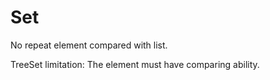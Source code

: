 # Set

No repeat element compared with list.

TreeSet limitation: 
The element must have comparing ability.